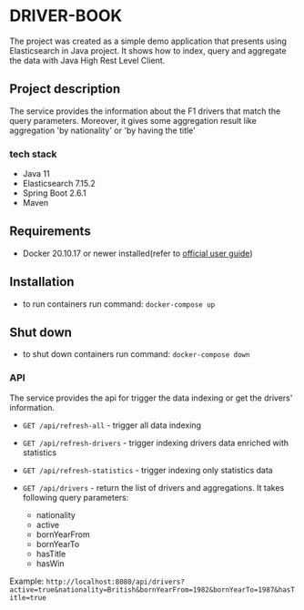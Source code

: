 # DRIVER-BOOK

The project was created as a simple demo application that presents using Elasticsearch in Java project.
It shows how to index, query and aggregate the data with Java High Rest Level Client.

## Project description

The service provides the information about the F1 drivers that match the query parameters. Moreover, it gives some aggregation result like aggregation 'by nationality' or 'by having the title'

### tech stack
- Java 11
- Elasticsearch 7.15.2
- Spring Boot 2.6.1
- Maven

## Requirements
- Docker 20.10.17 or newer installed(refer to [official user guide](https://docs.docker.com/engine/install/))

## Installation
- to run containers run command: `docker-compose up`

## Shut down
- to shut down containers run command: `docker-compose down`

### API
The service provides the api for trigger the data indexing or get the drivers' information.
- `GET /api/refresh-all` - trigger all data indexing
- `GET /api/refresh-drivers` - trigger indexing drivers data enriched with statistics
- `GET /api/refresh-statistics` - trigger indexing only statistics data
- `GET /api/drivers` - return the list of drivers and aggregations. It takes following query parameters:

  - nationality
  - active
  - bornYearFrom
  - bornYearTo
  - hasTitle
  - hasWin

Example: `http://localhost:8080/api/drivers?active=true&nationality=British&bornYearFrom=1982&bornYearTo=1987&hasTitle=true`